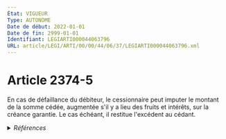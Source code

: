 ```yaml
---
État: VIGUEUR
Type: AUTONOME
Date de début: 2022-01-01
Date de fin: 2999-01-01
Identifiant: LEGIARTI000044063796
URL: article/LEGI/ARTI/00/00/44/06/37/LEGIARTI000044063796.xml
---
```


<h1>Article 2374-5</h1>

En cas de défaillance du débiteur, le cessionnaire peut imputer le montant de la
somme cédée, augmentée s'il y a lieu des fruits et intérêts, sur la créance
garantie. Le cas échéant, il restitue l'excédent au cédant.


<details>
  <summary><em>Références</em></summary>

  <h2>Articles faisant référence à l'article</h2>
  
  <ul>
    <li>
      <a href="https://legal.tricoteuses.fr//redirection/LEGIARTI000044045520?vers=git&vers=legifrance">Ordonnance n° 2021-1192 du 15 septembre 2021 portant réforme du droit des sûretés - article 11 ENTIEREMENT_MODIF</a> CREE source
    </li>
  </ul>
  
  <h2>Références faites par l'article</h2>
  
  <ul>
    <li>
      2021-09-15 CREE cible <a href="https://legal.tricoteuses.fr//redirection/LEGIARTI000044045520?vers=git&vers=legifrance">Ordonnance n° 2021-1192 du 15 septembre 2021 portant réforme du droit des sûretés - article 11 ENTIEREMENT_MODIF</a>
    </li>
  </ul>
</details>
